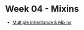 # Week 04 - Mixins

- [Multiple Inheritance & Mixins](https://slides.com/hackbulgaria/python-101-9th-mixins#/)
